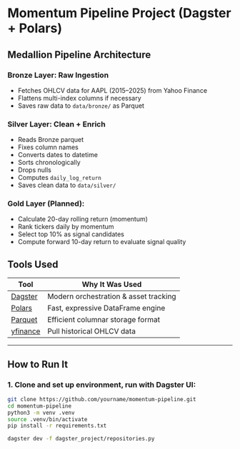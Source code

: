 # Momentum Pipeline Project (Dagster + Polars)

## Medallion Pipeline Architecture

### Bronze Layer: Raw Ingestion
- Fetches OHLCV data for AAPL (2015–2025) from Yahoo Finance
- Flattens multi-index columns if necessary
- Saves raw data to `data/bronze/` as Parquet

### Silver Layer: Clean + Enrich
- Reads Bronze parquet
- Fixes column names
- Converts dates to datetime
- Sorts chronologically
- Drops nulls
- Computes `daily_log_return`
- Saves clean data to `data/silver/`

### Gold Layer (Planned):
- Calculate 20-day rolling return (momentum)
- Rank tickers daily by momentum
- Select top 10% as signal candidates
- Compute forward 10-day return to evaluate signal quality

## Tools Used

| Tool       | Why It Was Used |
|------------|------------------|
| [Dagster](https://dagster.io) | Modern orchestration & asset tracking |
| [Polars](https://pola.rs)     | Fast, expressive DataFrame engine |
| [Parquet](https://parquet.apache.org/) | Efficient columnar storage format |
| [yfinance](https://github.com/ranaroussi/yfinance) | Pull historical OHLCV data |

---

## How to Run It

### 1. Clone and set up environment, run with Dagster UI:

```bash
git clone https://github.com/yourname/momentum-pipeline.git
cd momentum-pipeline
python3 -m venv .venv
source .venv/bin/activate
pip install -r requirements.txt

dagster dev -f dagster_project/repositories.py